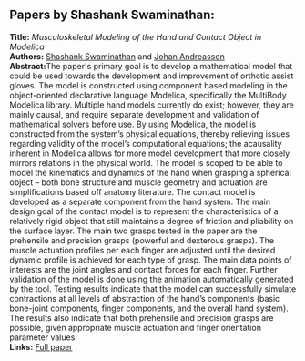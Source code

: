 <h2>Papers by Shashank Swaminathan:</h2>
<p>
<b>Title:</b> <i> Musculoskeletal Modeling of the Hand and Contact Object in Modelica </i> <br />
<b>Authors:</b> <a href="../authors/author_262.html">Shashank Swaminathan</a> and <a href="../authors/author_6.html">Johan Andreasson</a><br />
<b>Abstract:</b>The paper's primary goal is to develop a mathematical
model that could be used towards the development and
improvement of orthotic assist gloves. The model is
constructed using component based modeling in the
object-oriented declarative language Modelica,
specifically the MultiBody Modelica library. Multiple
hand models currently do exist; however, they are
mainly causal, and require separate development and
validation of mathematical solvers before use. By using
Modelica, the model is constructed from the system’s
physical equations, thereby relieving issues regarding
validity of the model’s computational equations; the
acausality inherent in Modelica allows for more model
development that more closely mirrors relations in the
physical world. The model is scoped to be able to model
the kinematics and dynamics of the hand when grasping
a spherical object – both bone structure and muscle
geometry and actuation are simplifications based off
anatomy literature. The contact model is developed as a
separate component from the hand system. The main
design goal of the contact model is to represent the
characteristics of a relatively rigid object that still
maintains a degree of friction and pliability on the
surface layer.
The main two grasps tested in the paper are the
prehensile and precision grasps (powerful and dexterous
grasps). The muscle actuation profiles per each finger
are adjusted until the desired dynamic profile is
achieved for each type of grasp. The main data points of
interests are the joint angles and contact forces for each
finger. Further validation of the model is done using the
animation automatically generated by the tool. Testing
results indicate that the model can successfully simulate
contractions at all levels of abstraction of the hand’s
components (basic bone-joint components, finger
components, and the overall hand system). The results
also indicate that both prehensile and precision grasps
are possible, given appropriate muscle actuation and
finger orientation parameter values.<br />
<b>Links:</b> <a href="../submissions/ecp17132745_SwaminathanAndreasson.pdf">Full paper</a></p>